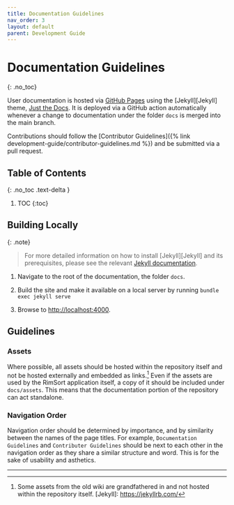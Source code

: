 ```yaml
---
title: Documentation Guidelines
nav_order: 3
layout: default
parent: Development Guide
---
```


# Documentation Guidelines
{: .no_toc}

User documentation is hosted via [GitHub Pages](https://pages.github.com/) using the [Jekyll][Jekyll] theme, [Just the Docs](https://github.com/just-the-docs/just-the-docs). It is deployed via a GitHub action automatically whenever a change to documentation under the folder `docs` is merged into the main branch.

Contributions should follow the [Contributor Guidelines]({% link development-guide/contributor-guidelines.md %}) and be submitted via a pull request.

## Table of Contents
{: .no_toc .text-delta }

1. TOC
{:toc}

## Building Locally

{: .note}

> For more detailed information on how to install [Jekyll][Jekyll] and its prerequisites, please see the relevant [Jekyll documentation](https://jekyllrb.com/docs/).

1. Navigate to the root of the documentation, the folder `docs`.

2. Build the site and make it available on a local server by running `bundle exec jekyll serve`

3. Browse to [http://localhost:4000](http://localhost:4000).

## Guidelines

### Assets

Where possible, all assets should be hosted within the repository itself and not be hosted externally and embedded as links.[^1] Even if the assets are used by the RimSort application itself, a copy of it should be included under `docs/assets`. This means that the documentation portion of the repository can act standalone.

### Navigation Order

Navigation order should be determined by importance, and by similarity between the names of the page titles. For example, `Documentation Guidelines` and `Contributer Guidelines` should be next to each other in the navigation order as they share a similar structure and word. This is for the sake of usability and asthetics.

---

[^1]: Some assets from the old wiki are grandfathered in and not hosted within the repository itself.
[Jekyll]: https://jekyllrb.com/
